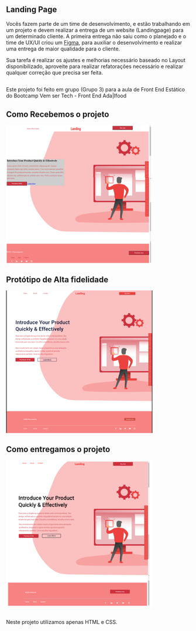 ## Landing Page

Vocês fazem parte de um time de desenvolvimento, e estão trabalhando em um projeto e devem realizar a entrega de um website (Landingpage) para um determinado cliente. A primeira entrega não saiu como o planejado e o time de UX/UI criou um [Figma](https://www.figma.com/file/3G8qbstCgvNHkyixIG3V1M/Simple-Landing-Page?type=design&node-id=0-1&mode=design&t=UuDQMhnywYGefPxg-0), para auxiliar o desenvolvimento e realizar uma entrega de maior qualidade para o cliente. 

Sua tarefa é realizar os ajustes e melhorias necessário baseado no Layout disponibilizado, aproveite para realizar refatorações necessário e realizar qualquer correção que precisa ser feita.

##

Este projeto foi feito em grupo (Grupo 3) para a aula de Front End Estático do Bootcamp Vem ser Tech - Front End Ada|Ifood

##

## Como Recebemos o projeto 

<img src="./assets/Landing_page_erro.png" alt="Landing page com erros" title="Landin page com erros" width="400px">

## Protótipo de Alta fidelidade

<img src="./assets/Landing_Page.png" alt="Protótipo de alta fidelidade da landin page" title="Protótipo de Alta fidelidade" width="400px">

## Como entregamos o projeto

<img src="./assets/Landing_page_entregue.png" alt="Landing page entregue conforme protótipo de alta fidelidade" title="Landing page entregue" width="400px">

##

Neste projeto utilizamos apenas HTML e CSS.
